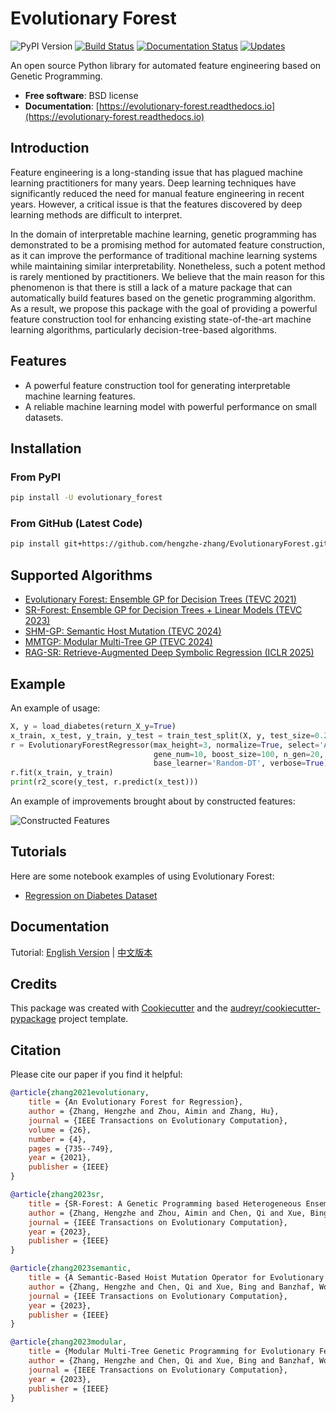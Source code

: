 # Evolutionary Forest

![PyPI Version](https://img.shields.io/pypi/v/evolutionary_forest.svg)
[![Build Status](https://img.shields.io/travis/com/zhenlingcn/evolutionaryforest.svg)](https://www.travis-ci.com/github/zhenlingcn/EvolutionaryForest)
[![Documentation Status](https://readthedocs.org/projects/evolutionary-forest/badge/?version=latest)](https://evolutionary-forest.readthedocs.io/en/latest/?version=latest)
[![Updates](https://pyup.io/repos/github/zhenlingcn/evolutionary_forest/shield.svg)](https://pyup.io/repos/github/zhenlingcn/evolutionary_forest/)

An open source Python library for automated feature engineering based on Genetic Programming.

- **Free software**: BSD license
- **Documentation**: [https://evolutionary-forest.readthedocs.io](https://evolutionary-forest.readthedocs.io)

## Introduction

Feature engineering is a long-standing issue that has plagued machine learning practitioners for many years. Deep
learning techniques have significantly reduced the need for manual feature engineering in recent years. However, a
critical issue is that the features discovered by deep learning methods are difficult to interpret.

In the domain of interpretable machine learning, genetic programming has demonstrated to be a promising method for
automated feature construction, as it can improve the performance of traditional machine learning systems while
maintaining similar interpretability. Nonetheless, such a potent method is rarely mentioned by practitioners. We believe
that the main reason for this phenomenon is that there is still a lack of a mature package that can automatically build
features based on the genetic programming algorithm. As a result, we propose this package with the goal of providing a
powerful feature construction tool for enhancing existing state-of-the-art machine learning algorithms, particularly
decision-tree-based algorithms.

## Features

- A powerful feature construction tool for generating interpretable machine learning features.
- A reliable machine learning model with powerful performance on small datasets.

## Installation

### From PyPI

```bash
pip install -U evolutionary_forest
```

### From GitHub (Latest Code)

```bash
pip install git+https://github.com/hengzhe-zhang/EvolutionaryForest.git
```

## Supported Algorithms

- [Evolutionary Forest: Ensemble GP for Decision Trees (TEVC 2021)](https://github.com/hengzhe-zhang/EvolutionaryForest/blob/master/experiment/methods/EF.py)
- [SR-Forest: Ensemble GP for Decision Trees + Linear Models (TEVC 2023)](https://github.com/hengzhe-zhang/EvolutionaryForest/blob/master/experiment/methods/SRForest.py)
- [SHM-GP: Semantic Host Mutation (TEVC 2024)](https://github.com/hengzhe-zhang/EvolutionaryForest/blob/master/experiment/methods/GP_SHM.py)
- [MMTGP: Modular Multi-Tree GP (TEVC 2024)](https://github.com/hengzhe-zhang/EvolutionaryForest/blob/master/experiment/methods/MMTGP.py)
- [RAG-SR: Retrieve-Augmented Deep Symbolic Regression (ICLR 2025)](https://github.com/hengzhe-zhang/EvolutionaryForest/blob/master/experiment/methods/RAG_SR.py)

## Example

An example of usage:

```python
X, y = load_diabetes(return_X_y=True)
x_train, x_test, y_train, y_test = train_test_split(X, y, test_size=0.2, random_state=0)
r = EvolutionaryForestRegressor(max_height=3, normalize=True, select='AutomaticLexicase',
                                gene_num=10, boost_size=100, n_gen=20, n_pop=200, cross_pb=1,
                                base_learner='Random-DT', verbose=True)
r.fit(x_train, y_train)
print(r2_score(y_test, r.predict(x_test)))
```

An example of improvements brought about by constructed features:

![Constructed Features](https://raw.githubusercontent.com/zhenlingcn/EvolutionaryForest/master/docs/constructed_features.png)

## Tutorials

Here are some notebook examples of using Evolutionary Forest:

- [Regression on Diabetes Dataset](https://github.com/hengzhe-zhang/EvolutionaryForest/blob/master/tutorial/diabetes_regression.ipynb)

## Documentation

Tutorial: [English Version](https://github.com/zhenlingcn/EvolutionaryForest/blob/master/tutorial/diabetes_regression.ipynb) | [中文版本](https://github.com/zhenlingcn/EvolutionaryForest/blob/master/tutorial/diabetes_regression-CN.md)

## Credits

This package was created with [Cookiecutter](https://github.com/audreyr/cookiecutter) and
the [audreyr/cookiecutter-pypackage](https://github.com/audreyr/cookiecutter-pypackage) project template.

## Citation

Please cite our paper if you find it helpful:

```bibtex
@article{zhang2021evolutionary,
    title = {An Evolutionary Forest for Regression},
    author = {Zhang, Hengzhe and Zhou, Aimin and Zhang, Hu},
    journal = {IEEE Transactions on Evolutionary Computation},
    volume = {26},
    number = {4},
    pages = {735--749},
    year = {2021},
    publisher = {IEEE}
}

@article{zhang2023sr,
    title = {SR-Forest: A Genetic Programming based Heterogeneous Ensemble Learning Method},
    author = {Zhang, Hengzhe and Zhou, Aimin and Chen, Qi and Xue, Bing and Zhang, Mengjie},
    journal = {IEEE Transactions on Evolutionary Computation},
    year = {2023},
    publisher = {IEEE}
}

@article{zhang2023semantic,
    title = {A Semantic-Based Hoist Mutation Operator for Evolutionary Feature Construction in Regression},
    author = {Zhang, Hengzhe and Chen, Qi and Xue, Bing and Banzhaf, Wolfgang and Zhang, Mengjie},
    journal = {IEEE Transactions on Evolutionary Computation},
    year = {2023},
    publisher = {IEEE}
}

@article{zhang2023modular,
    title = {Modular Multi-Tree Genetic Programming for Evolutionary Feature Construction for Regression},
    author = {Zhang, Hengzhe and Chen, Qi and Xue, Bing and Banzhaf, Wolfgang and Zhang, Mengjie},
    journal = {IEEE Transactions on Evolutionary Computation},
    year = {2023},
    publisher = {IEEE}
}

```
